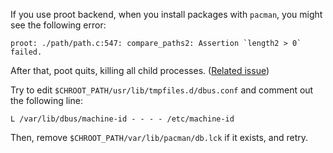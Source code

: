 If you use proot backend, when you install packages with `pacman`, you might see the following error:
```
proot: ./path/path.c:547: compare_paths2: Assertion `length2 > 0` failed.
```
After that, poot quits, killing all child processes. ([Related issue](https://github.com/proot-me/proot/issues/182))

Try to edit `$CHROOT_PATH/usr/lib/tmpfiles.d/dbus.conf` and comment out the following line:
```
L /var/lib/dbus/machine-id - - - - /etc/machine-id
```
Then, remove `$CHROOT_PATH/var/lib/pacman/db.lck` if it exists, and retry.
